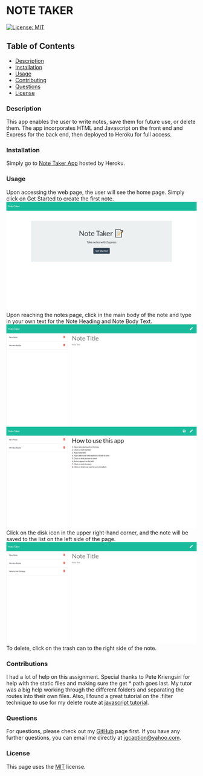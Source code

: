 # NOTE TAKER

  [![License: MIT](https://img.shields.io/badge/License-MIT-yellow.svg)](https://opensource.org/licenses/MIT)
  
  ## Table of Contents
  - [Description](#description)
  - [Installation](#installation)
  - [Usage](#usage)
  - [Contributing](#contributing)
  - [Questions](#questions)
  - [License](#license)

  ### Description
 This app enables the user to write notes, save them for future use, or delete them.  The app incorporates HTML and Javascript on the front end and Express for the back end, then deployed to Heroku for full access.
  
  ### Installation
  Simply go to [Note Taker App](https://calm-bastion-49456.herokuapp.com/) hosted by Heroku.
  
  ### Usage
  Upon accessing the web page, the user will see the home page.  Simply click on Get Started to create the first note.
  ![Home page](./public/assets/images/mainpage.png) 
  Upon reaching the notes page, click in the main body of the note and type in your own text for the Note Heading and Note Body Text. ![Notes Page](./public/assets/images/notespage.png) ![Sample Note](./public/assets/images/useapp.png)
  Click on the disk icon in the upper right-hand corner, and the note will be saved to the list on the left side of the page. ![Note Saved](./public/assets/images/notesaved.png)
  To delete, click on the trash can to the right side of the note.
  
  ### Contributions
  I had a lot of help on this assignment.  Special thanks to Pete Kriengsiri for help with the static files and making sure the get * path goes last.  My tutor was a big help working through the different folders and separating the routes into their own files.  Also, I found a great tutorial on the .filter technique to use for my delete route at [javascript tutorial](https://www.javascripttutorial.net/javascript-array-filter/).
  
  ### Questions
  For questions, please check out my [GitHub](https://github.com/jacquie24) page first.  If you have any further questions, you can email me directly at jgcaption@yahoo.com.
  
  ### License
  This page uses the [MIT](https://choosealicense.com/licenses/mit/) license.
